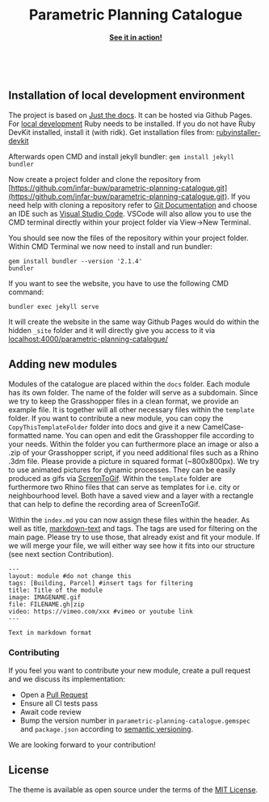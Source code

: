 <p align="center">
    <h1 align="center">Parametric Planning Catalogue</h1>
    <p align="center"><strong><a href="https://infar-buw.github.io/parametric-planning-catalogue/">See it in action!</a></strong></p>
    <br><br><br>
</p>

## Installation of local development environment

The project is based on [Just the docs](https://pmarsceill.github.io/just-the-docs/). It can be hosted via Github Pages. For [local development](https://docs.github.com/en/free-pro-team@latest/github/working-with-github-pages/testing-your-github-pages-site-locally-with-jekyll) Ruby needs to be installed. If you do not have Ruby DevKit installed, install it (with ridk). Get installation files from: [rubyinstaller-devkit](https://rubyinstaller.org/downloads/)

Afterwards open CMD and install jekyll bundler:
`gem install jekyll bundler`

Now create a project folder and clone the repository from [https://github.com/infar-buw/parametric-planning-catalogue.git](https://github.com/infar-buw/parametric-planning-catalogue.git).
If you need help with cloning a repository refer to [Git Documentation](https://git-scm.com/book/en/v2/Git-Basics-Getting-a-Git-Repository) and choose an IDE such as [Visual Studio Code](https://code.visualstudio.com/docs/editor/versioncontrol). VSCode will also allow you to use the CMD terminal directly within your project folder via View->New Terminal.

You should see now the files of the repository within your project folder. Within CMD Terminal we now need to install and run bundler:
```
gem install bundler --version '2.1.4'
bundler
```

If you want to see the website, you have to use the following CMD command:

`bundler exec jekyll serve`

It will create the website in the same way Github Pages would do within the hidden `_site` folder and it will directly give you access to it via [localhost:4000/parametric-planning-catalogue/](localhost:4000/parametric-planning-catalogue/)

## Adding new modules

Modules of the catalogue are placed within the `docs` folder. Each module has its own folder. The name of the folder will serve as a subdomain. Since we try to keep the Grasshopper files in a clean format, we provide an example file. It is together will all other necessary files within the `template` folder. If you want to contribute a new module, you can copy the `CopyThisTemplateFolder` folder into docs and give it a new CamelCase-formatted name. You can open and edit the Grasshopper file according to your needs.
Within the folder you can furthermore place an image or also a .zip of your Grasshopper script, if you need additional files such as a Rhino .3dm file. Please provide a picture in squared format (~800x800px). We try to use animated pictures for dynamic processes. They can be easily produced as gifs via [ScreenToGif](https://www.screentogif.com/). Within the `template` folder are furthermore two Rhino files that can serve as templates for i.e. city or neighbourhood level. Both have a saved view and a layer with a rectangle that can help to define the recording area of ScreenToGif.

Within the `index.md` you can now assign these files within the header. As well as title, [markdown-text](https://www.markdownguide.org/basic-syntax/) and tags. The tags are used for filtering on the main page. Please try to use those, that already exist and fit your module. If we will merge your file, we will either way see how it fits into our structure (see next section Contribution).
```
---
layout: module #do not change this
tags: [Building, Parcel] #insert tags for filtering
title: Title of the module
image: IMAGENAME.gif
file: FILENAME.gh|zip
video: https://vimeo.com/xxx #vimeo or youtube link
---

Text in markdown format
```

### Contributing

If you feel you want to contribute your new module, create a pull request and we discuss its implementation:
- Open a [Pull Request](https://github.com/infar-buw/parametric-planning-catalogue/pulls)
- Ensure all CI tests pass
- Await code review
- Bump the version number in `parametric-planning-catalogue.gemspec` and `package.json` according to [semantic versioning](https://semver.org/).

We are looking forward to your contribution!

## License

The theme is available as open source under the terms of the [MIT License](http://opensource.org/licenses/MIT).
